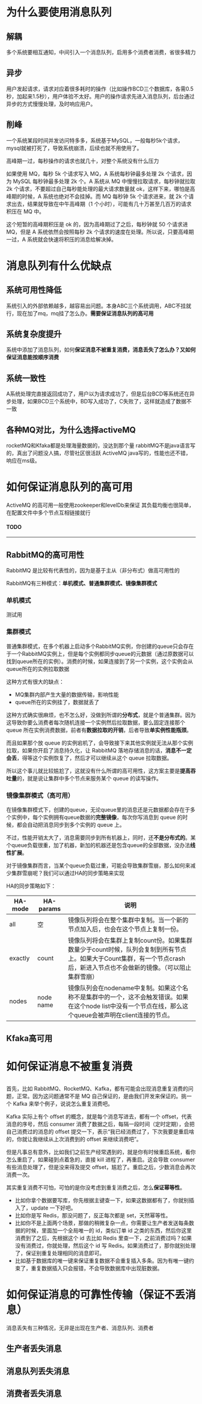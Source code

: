 # 为什么要使用消息队列

## 解耦
多个系统要相互通知，中间引入一个消息队列，启用多个消费者消费，省很多精力

## 异步
用户发起请求，请求对应着很多耗时的操作（比如操作BCD三个数据库，各需0.5秒，加起来1.5秒），用户体验不太好。用户的操作请求先进入消息队列，后台通过异步的方式慢慢处理，及时响应用户。

## 削峰
一个系统某段时间并发访问特多多，系统基于MySQL，一般每秒5k个请求，mysql就被打死了，导致系统崩溃，后续也就不用使用了。

高峰期一过，每秒操作的请求也就几十，对整个系统没有什么压力

如果使用 MQ，每秒 5k 个请求写入 MQ，A 系统每秒钟最多处理 2k 个请求，因为 MySQL 每秒钟最多处理 2k 个。A 系统从 MQ 中慢慢拉取请求，每秒钟就拉取 2k 个请求，不要超过自己每秒能处理的最大请求数量就 ok，这样下来，哪怕是高峰期的时候，A 系统也绝对不会挂掉。而 MQ 每秒钟 5k 个请求进来，就 2k 个请求出去，结果就导致在中午高峰期（1 个小时），可能有几十万甚至几百万的请求积压在 MQ 中。

这个短暂的高峰期积压是 ok 的，因为高峰期过了之后，每秒钟就 50 个请求进 MQ，但是 A 系统依然会按照每秒 2k 个请求的速度在处理。所以说，只要高峰期一过，A 系统就会快速将积压的消息给解决掉。


# 消息队列有什么优缺点

## 系统可用性降低
系统引入的外部依赖越多，越容易出问题。本身ABC三个系统调用，ABC不挂就行，现在加了mq，mq挂了怎么办。**需要保证消息队列的高可用**

## 系统复杂度提升
系统中添加了消息队列，如何**保证消息不被重复消费，消息丢失了怎么办？又如何保证消息能按顺序消费**

## 系统一致性
A系统处理完直接返回成功了，用户以为请求成功了，但是后台BCD等系统还在异步处理，如果BCD三个系统中，BD写入成功了，C失败了，这样就造成了数据不一致

## 各种MQ对比，为什么选择activeMQ

rocketMQ和Kfaka都是处理海量数据的，没达到那个量
rabbitMQ不是java语言写的，真出了问题没人搞，尽管社区很活跃
ActiveMQ java写的，性能也还不错，响应在ms级。


# 如何保证消息队列的高可用

ActiveMQ 的高可用一般使用zookeeper和levelDb来保证
其负载均衡也很简单，在配置文件中多个节点互相链接就行
#### TODO
-----

## RabbitMQ的高可用性
RabbitMQ 是比较有代表性的，因为是基于主从（非分布式）做高可用性的

RabbitMQ有三种模式：**单机模式、普通集群模式、镜像集群模式**

### 单机模式
测试用

### 集群模式
普通集群模式，在多个机器上启动多个RabbitMQ实例，你创建的queue只会存在于一个RabbitMQ实例上，但是每个实例都同步queue的元数据（通过原数据可以找到queue所在的实例）。消费的时候，如果连接到了另一个实例，这个实例会从queue所在的实例拉取数据

这种方式有很大的缺点：

- MQ集群内部产生大量的数据传输，影响性能
- queue所在的实例挂了，数据就丢了

这种方式确实很麻烦，也不怎么好，没做到所谓的**分布式**，就是个普通集群。因为这导致你要么消费者每次随机连接一个实例然后拉取数据，要么固定连接那个 queue 所在实例消费数据，前者有**数据拉取的开销**，后者导致**单实例性能瓶颈**。

而且如果那个放 queue 的实例宕机了，会导致接下来其他实例就无法从那个实例拉取，如果你开启了消息持久化，让 RabbitMQ 落地存储消息的话，**消息不一定会丢**，得等这个实例恢复了，然后才可以继续从这个 queue 拉取数据。

所以这个事儿就比较尴尬了，这就没有什么所谓的高可用性，这方案主要是**提高吞吐量**的，就是说让集群中多个节点来服务某个 queue 的读写操作。

### 镜像集群模式（高可用）
在镜像集群模式下，创建的queue，无论queue里的消息还是元数据都会存在于多个实例中，每个实例拥有queue数据的**完整镜像**，每次你写消息到 queue 的时候，都会自动把消息同步到多个实例的 queue 上。

不过，性能开销太大了，消息需要同步到所有机器上，同时，还**不是分布式的**。某个queue负载很重，加了机器，新加的机器还是包含queue的全部数据，没办法**线性扩展**。

对于镜像集群而言，当某个queue负载过重，可能会导致集群雪崩，那么如何来减少集群雪崩呢？我们可以通过HA的同步策略来实现

HA的同步策略如下：


HA-mode | HA-params | 说明
-- | -- | --
all | 空 | 镜像队列将会在整个集群中复制。当一个新的节点加入后，也会在这个节点上复制一份。
exactly	|count|	镜像队列将会在集群上复制count份。如果集群数量少于count时候，队列会复制到所有节点上。如果大于Count集群，有一个节点crash后，新进入节点也不会做新的镜像。（可以阻止集群雪崩）
nodes|node name	|镜像队列会在nodename中复制。如果这个名称不是集群中的一个，这不会触发错误。如果在这个node list中没有一个节点在线，那么这个queue会被声明在client连接的节点。

## Kfaka高可用

# 如何保证消息不被重复消费

## 
首先，比如 RabbitMQ、RocketMQ、Kafka，都有可能会出现消息重复消费的问题，正常。因为这问题通常不是 MQ 自己保证的，是由我们开发来保证的。挑一个 Kafka 来举个例子，说说怎么重复消费吧。

Kafka 实际上有个 offset 的概念，就是每个消息写进去，都有一个 offset，代表消息的序号，然后 consumer 消费了数据之后，每隔一段时间（定时定期），会把自己消费过的消息的 offset 提交一下，表示“我已经消费过了，下次我要是重启啥的，你就让我继续从上次消费到的 offset 来继续消费吧”。

但是凡事总有意外，比如我们之前生产经常遇到的，就是你有时候重启系统，看你怎么重启了，如果碰到点着急的，直接 kill 进程了，再重启。这会导致 consumer 有些消息处理了，但是没来得及提交 offset，尴尬了。重启之后，少数消息会再次消费一次。

其实重复消费不可怕，可怕的是你没考虑到重复消费之后，怎么**保证幂等性**。

- 比如你拿个数据要写库，你先根据主键查一下，如果这数据都有了，你就别插入了，update 一下好吧。
- 比如你是写 Redis，那没问题了，反正每次都是 set，天然幂等性。
- 比如你不是上面两个场景，那做的稍微复杂一点，你需要让生产者发送每条数据的时候，里面加一个全局唯一的 id，类似订单 id 之类的东西，然后你这里消费到了之后，先根据这个 id 去比如 Redis 里查一下，之前消费过吗？如果没有消费过，你就处理，然后这个 id 写 Redis。如果消费过了，那你就别处理了，保证别重复处理相同的消息即可。
- 比如基于数据库的唯一键来保证重复数据不会重复插入多条。因为有唯一键约束了，重复数据插入只会报错，不会导致数据库中出现脏数据。

# 如何保证消息的可靠性传输（保证不丢消息）

消息丢失有三种情况，无非是出现在生产者、消息队列、消费者

##  生产者丢失消息
## 消息队列丢失消息
## 消费者丢失消息
